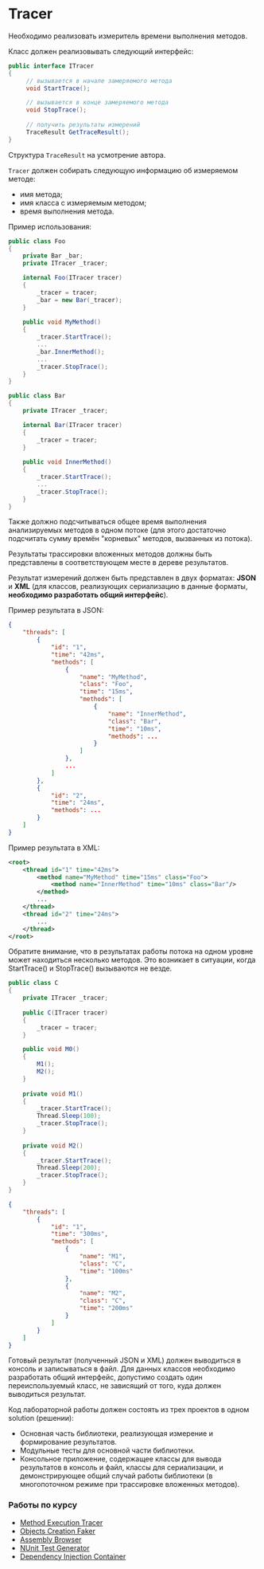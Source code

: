 ﻿# Tracer

Необходимо реализовать измеритель времени выполнения методов.

Класс должен реализовывать следующий интерфейс:

```C#
public interface ITracer 
{
     // вызывается в начале замеряемого метода
     void StartTrace();

     // вызывается в конце замеряемого метода
     void StopTrace();
    
     // получить результаты измерений
     TraceResult GetTraceResult();
}
```

Структура `TraceResult` на усмотрение автора.

`Tracer` должен собирать следующую информацию об измеряемом методе:
* имя метода;
* имя класса с измеряемым методом;
* время выполнения метода.

Пример использования:

```c#
public class Foo
{
    private Bar _bar;
    private ITracer _tracer;

    internal Foo(ITracer tracer)
    {
        _tracer = tracer;
        _bar = new Bar(_tracer);
    }
    
    public void MyMethod()
    {
        _tracer.StartTrace();
        ...
        _bar.InnerMethod();
        ...
        _tracer.StopTrace();
    }
}

public class Bar
{
    private ITracer _tracer;

    internal Bar(ITracer tracer)
    {
        _tracer = tracer;
    }
    
    public void InnerMethod()
    {
        _tracer.StartTrace();
        ...
        _tracer.StopTrace();
    }
}
```

Также должно подсчитываться общее время выполнения анализируемых методов в одном потоке
(для этого достаточно подсчитать сумму времён "корневых" методов, вызванных из потока).


Результаты трассировки вложенных методов должны быть представлены в соответствующем месте в дереве результатов.

Результат измерений должен быть представлен в двух форматах: **JSON** и **XML**
(для классов, реализующих сериализацию в данные форматы, **необходимо разработать общий интерфейс**).

Пример результата в JSON:
    
```json lines
{
    "threads": [
        {
            "id": "1",
            "time": "42ms",
            "methods": [
                {
                    "name": "MyMethod",
                    "class": "Foo",
                    "time": "15ms",
                    "methods": [
                        {
                            "name": "InnerMethod",
                            "class": "Bar",
                            "time": "10ms",
                            "methods": ...    
                        }
                    ]
                },
                ...
            ]
        },
        {
            "id": "2",
            "time": "24ms",
            "methods": ...
        }
    ]
}
```

Пример результата в XML:

```xml
<root>
    <thread id="1" time="42ms">
        <method name="MyMethod" time="15ms" class="Foo">
            <method name="InnerMethod" time="10ms" class="Bar"/>
        </method>
        ...
    </thread>
    <thread id="2" time="24ms">
        ...
    </thread>
</root>
```

Обратите внимание, что в результатах работы потока на одном уровне может находиться несколько методов.
Это возникает в ситуации, когда StartTrace() и StopTrace() вызываются не везде.

```c#
public class C
{
    private ITracer _tracer;
    
    public C(ITracer tracer)
    {
        _tracer = tracer;
    }

    public void M0()
    {
        M1();
        M2();
    }
    
    private void M1()
    {
        _tracer.StartTrace();
        Thread.Sleep(100);
        _tracer.StopTrace();
    }
    
    private void M2()
    {
        _tracer.StartTrace();
        Thread.Sleep(200);
        _tracer.StopTrace();
    }
}
```

```json
{
    "threads": [
        {
            "id": "1",
            "time": "300ms",
            "methods": [
                {
                    "name": "M1",
                    "class": "C",
                    "time": "100ms"
                },
                {
                    "name": "M2",
                    "class": "C",
                    "time": "200ms"
                }
            ]
        }
    ]
}
```

Готовый результат (полученный JSON и XML) должен выводиться в консоль и записываться в файл.
Для данных классов необходимо разработать общий интерфейс, допустимо создать один переиспользуемый класс,
не зависящий от того, куда должен выводиться результат.

Код лабораторной работы должен состоять из трех проектов в одном solution (решении):
* Основная часть библиотеки, реализующая измерение и формирование результатов.
* Модульные тесты для основной части библиотеки.
* Консольное приложение, содержащее классы для вывода результатов в консоль и файл, классы для сериализации, 
  и демонстрирующее общий случай работы библиотеки (в многопоточном режиме при трассировке вложенных методов).
  
### Работы по курсу
* [Method Execution Tracer](https://github.com/maxiemar/method-execution-tracer)
* [Objects Creation Faker](https://github.com/maxiemar/objects-creation-faker)
* [Assembly Browser](https://github.com/maxiemar/assembly-browser)
* [NUnit Test Generator](https://github.com/maxiemar/nunit-test-generator)
* [Dependency Injection Container](https://github.com/maxiemar/dependency-injection-container)
